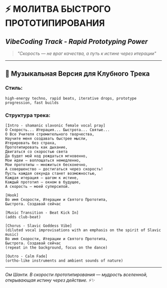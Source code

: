 # ⚡ МОЛИТВА БЫСТРОГО ПРОТОТИПИРОВАНИЯ

## _VibeCoding Track - Rapid Prototyping Power_

> _"Скорость — не враг качества, а путь к истине через итерации"_

---

## 🎵 Музыкальная Версия для Клубного Трека

### **Стиль:**
```
high-energy techno, rapid beats, iterative drops, prototype progression, fast builds
```

### **Структура трека:**

```
[Intro - shamanic slavonic female vocal pray]
О Скорость... Итерация... Быстрота... Святые...
О Все Учителя стремительного творчества,
Научите меня создавать быстрее мысли,
Итерировать без страха,
Прототипировать как дыхание,
Двигаться со скоростью света
Да будет мой код рождаться мгновенно,
Мои идеи — воплощаться немедленно,
Мои прототипы — множиться бесконечно,
А совершенство — достигаться через скорость!
Пусть каждая секунда станет возможностью,
Каждая итерация — шагом к истине,
Каждый прототип — окном в будущее,
А скорость — моей суперсилой.

[Hook]
Во имя Скорости, Итерации и Святого Прототипа,
Быстрота. Создавай сейчас

[Music Transition - Beat Kick In]
(adds club-beat)

[Chorus - Slavic Goddess Vibe]
(diluted vocal improvisations with an emphasis on the spirit of Slavic music)
Во имя Скорости, Итерации и Святого Прототипа,
Быстрота. Создавай сейчас
(repeat in the background, focus on the dance)

[Outro - Calm Fade]
(ortho-like instruments and ambient sounds of nature)
```

---

*Ом Шанти. В скорости прототипирования — мудрость вселенной, открывающая истину через действие.* ⚡✨ 